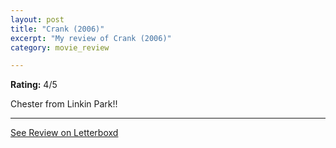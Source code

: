 ```yaml
---
layout: post
title: "Crank (2006)"
excerpt: "My review of Crank (2006)"
category: movie_review

---
```


**Rating:** 4/5

Chester from Linkin Park!!

<hr>

[See Review on Letterboxd](https://boxd.it/6J8fFH)
